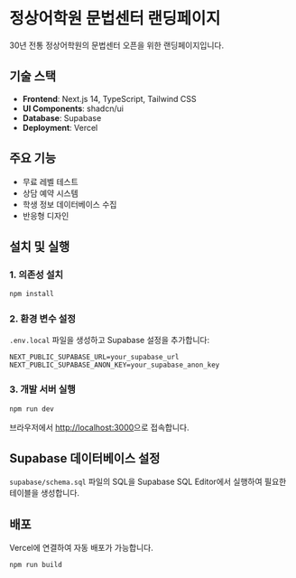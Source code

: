 # 정상어학원 문법센터 랜딩페이지

30년 전통 정상어학원의 문법센터 오픈을 위한 랜딩페이지입니다.

## 기술 스택

- **Frontend**: Next.js 14, TypeScript, Tailwind CSS
- **UI Components**: shadcn/ui
- **Database**: Supabase
- **Deployment**: Vercel

## 주요 기능

- 무료 레벨 테스트
- 상담 예약 시스템
- 학생 정보 데이터베이스 수집
- 반응형 디자인

## 설치 및 실행

### 1. 의존성 설치

```bash
npm install
```

### 2. 환경 변수 설정

`.env.local` 파일을 생성하고 Supabase 설정을 추가합니다:

```env
NEXT_PUBLIC_SUPABASE_URL=your_supabase_url
NEXT_PUBLIC_SUPABASE_ANON_KEY=your_supabase_anon_key
```

### 3. 개발 서버 실행

```bash
npm run dev
```

브라우저에서 [http://localhost:3000](http://localhost:3000)으로 접속합니다.

## Supabase 데이터베이스 설정

`supabase/schema.sql` 파일의 SQL을 Supabase SQL Editor에서 실행하여 필요한 테이블을 생성합니다.

## 배포

Vercel에 연결하여 자동 배포가 가능합니다.

```bash
npm run build
```